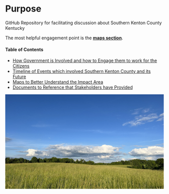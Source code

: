 # Purpose 
GitHub Repository for facilitating discussion about Southern Kenton County Kentucky

The most helpful engagement point is the [**maps section**](/info/maps/README.md). 


#### Table of Contents

- [How Government is Involved and how to Engage them to work for the Citizens](/info/government)  
- [Timeline of Events which involved Southern Kenton County and its Future](/info/timeline)
- [Maps to Better Understand the Impact Area](/info/maps)  
- [Documents to Reference that Stakeholders have Provided](/info/docs)  

<a href="https://www.facebook.com/groups/480161015141638">
  <img src="./info/docs/img/field.jpg/" alt="Green fields" style="width:600px;height:300px;">
</a>  
